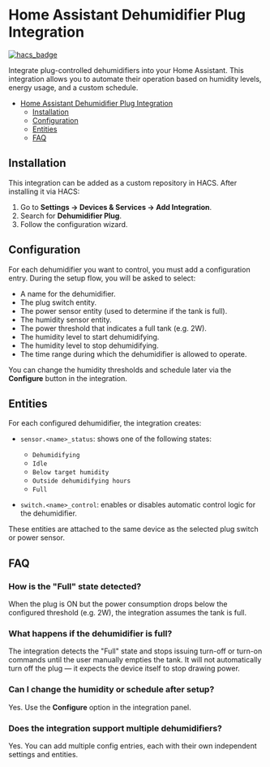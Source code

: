 # Home Assistant Dehumidifier Plug Integration

[![hacs_badge](https://img.shields.io/badge/HACS-Default-41BDF5.svg)](https://github.com/hacs/integration)

Integrate plug-controlled dehumidifiers into your Home Assistant. This integration allows you to automate their operation based on humidity levels, energy usage, and a custom schedule.

- [Home Assistant Dehumidifier Plug Integration](#home-assistant-dehumidifier-plug-integration)
  - [Installation](#installation)
  - [Configuration](#configuration)
  - [Entities](#entities)
  - [FAQ](#faq)

## Installation

This integration can be added as a custom repository in HACS. After installing it via HACS:

1. Go to **Settings → Devices & Services → Add Integration**.
2. Search for **Dehumidifier Plug**.
3. Follow the configuration wizard.

## Configuration

For each dehumidifier you want to control, you must add a configuration entry. During the setup flow, you will be asked to select:

- A name for the dehumidifier.
- The plug switch entity.
- The power sensor entity (used to determine if the tank is full).
- The humidity sensor entity.
- The power threshold that indicates a full tank (e.g. 2W).
- The humidity level to start dehumidifying.
- The humidity level to stop dehumidifying.
- The time range during which the dehumidifier is allowed to operate.

You can change the humidity thresholds and schedule later via the **Configure** button in the integration.

## Entities

For each configured dehumidifier, the integration creates:

- `sensor.<name>_status`: shows one of the following states:
  - `Dehumidifying`
  - `Idle`
  - `Below target humidity`
  - `Outside dehumidifying hours`
  - `Full`

- `switch.<name>_control`: enables or disables automatic control logic for the dehumidifier.

These entities are attached to the same device as the selected plug switch or power sensor.

## FAQ

### How is the "Full" state detected?

When the plug is ON but the power consumption drops below the configured threshold (e.g. 2W), the integration assumes the tank is full.

### What happens if the dehumidifier is full?

The integration detects the "Full" state and stops issuing turn-off or turn-on commands until the user manually empties the tank. It will not automatically turn off the plug — it expects the device itself to stop drawing power.

### Can I change the humidity or schedule after setup?

Yes. Use the **Configure** option in the integration panel.

### Does the integration support multiple dehumidifiers?

Yes. You can add multiple config entries, each with their own independent settings and entities.